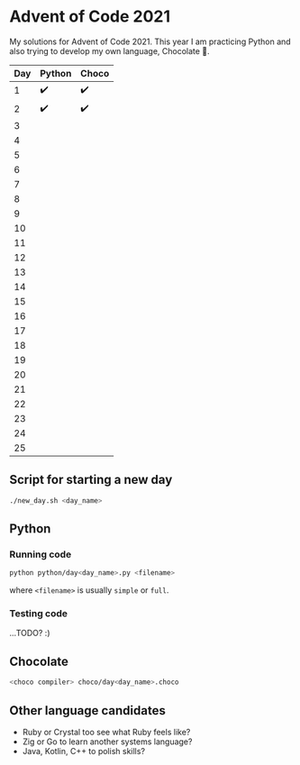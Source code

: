 # Advent of Code 2021

My solutions for Advent of Code 2021. This year I am practicing Python and also trying to develop my own language, Chocolate 🍫.

| Day | Python | Choco |
| --- | ------ | ----- |
| 1   | ✔️     | ✔️    |
| 2   | ✔️     | ✔️    |
| 3   |        |       |
| 4   |        |       |
| 5   |        |       |
| 6   |        |       |
| 7   |        |       |
| 8   |        |       |
| 9   |        |       |
| 10  |        |       |
| 11  |        |       |
| 12  |        |       |
| 13  |        |       |
| 14  |        |       |
| 15  |        |       |
| 16  |        |       |
| 17  |        |       |
| 18  |        |       |
| 19  |        |       |
| 20  |        |       |
| 21  |        |       |
| 22  |        |       |
| 23  |        |       |
| 24  |        |       |
| 25  |        |       |

## Script for starting a new day

```bash
./new_day.sh <day_name>
```

## Python

### Running code

```bash
python python/day<day_name>.py <filename>
```

where `<filename>` is usually `simple` or `full`.

### Testing code

...TODO? :)

## Chocolate

```bash
<choco compiler> choco/day<day_name>.choco
```

## Other language candidates

- Ruby or Crystal too see what Ruby feels like?
- Zig or Go to learn another systems language?
- Java, Kotlin, C++ to polish skills?
